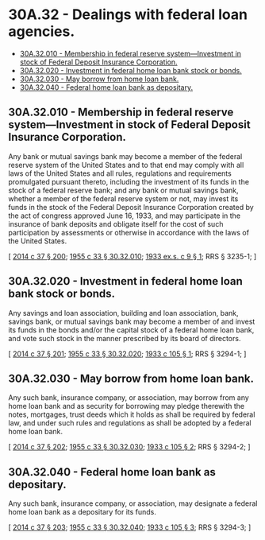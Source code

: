 # 30A.32 - Dealings with federal loan agencies.
* [30A.32.010 - Membership in federal reserve system—Investment in stock of Federal Deposit Insurance Corporation.](#30a32010---membership-in-federal-reserve-systeminvestment-in-stock-of-federal-deposit-insurance-corporation)
* [30A.32.020 - Investment in federal home loan bank stock or bonds.](#30a32020---investment-in-federal-home-loan-bank-stock-or-bonds)
* [30A.32.030 - May borrow from home loan bank.](#30a32030---may-borrow-from-home-loan-bank)
* [30A.32.040 - Federal home loan bank as depositary.](#30a32040---federal-home-loan-bank-as-depositary)
## 30A.32.010 - Membership in federal reserve system—Investment in stock of Federal Deposit Insurance Corporation.
Any bank or mutual savings bank may become a member of the federal reserve system of the United States and to that end may comply with all laws of the United States and all rules, regulations and requirements promulgated pursuant thereto, including the investment of its funds in the stock of a federal reserve bank; and any bank or mutual savings bank, whether a member of the federal reserve system or not, may invest its funds in the stock of the Federal Deposit Insurance Corporation created by the act of congress approved June 16, 1933, and may participate in the insurance of bank deposits and obligate itself for the cost of such participation by assessments or otherwise in accordance with the laws of the United States.

\[ [2014 c 37 § 200](http://lawfilesext.leg.wa.gov/biennium/2013-14/Pdf/Bills/Session%20Laws/Senate/6135.SL.pdf?cite=2014%20c%2037%20§%20200); [1955 c 33 § 30.32.010](http://leg.wa.gov/CodeReviser/documents/sessionlaw/1955c33.pdf?cite=1955%20c%2033%20§%2030.32.010); [1933 ex.s. c 9 § 1](http://leg.wa.gov/CodeReviser/documents/sessionlaw/1933ex1c9.pdf?cite=1933%20ex.s.%20c%209%20§%201); RRS § 3235-1; \]

## 30A.32.020 - Investment in federal home loan bank stock or bonds.
Any savings and loan association, building and loan association, bank, savings bank, or mutual savings bank may become a member of and invest its funds in the bonds and/or the capital stock of a federal home loan bank, and vote such stock in the manner prescribed by its board of directors.

\[ [2014 c 37 § 201](http://lawfilesext.leg.wa.gov/biennium/2013-14/Pdf/Bills/Session%20Laws/Senate/6135.SL.pdf?cite=2014%20c%2037%20§%20201); [1955 c 33 § 30.32.020](http://leg.wa.gov/CodeReviser/documents/sessionlaw/1955c33.pdf?cite=1955%20c%2033%20§%2030.32.020); [1933 c 105 § 1](http://leg.wa.gov/CodeReviser/documents/sessionlaw/1933c105.pdf?cite=1933%20c%20105%20§%201); RRS § 3294-1; \]

## 30A.32.030 - May borrow from home loan bank.
Any such bank, insurance company, or association, may borrow from any home loan bank and as security for borrowing may pledge therewith the notes, mortgages, trust deeds which it holds as shall be required by federal law, and under such rules and regulations as shall be adopted by a federal home loan bank.

\[ [2014 c 37 § 202](http://lawfilesext.leg.wa.gov/biennium/2013-14/Pdf/Bills/Session%20Laws/Senate/6135.SL.pdf?cite=2014%20c%2037%20§%20202); [1955 c 33 § 30.32.030](http://leg.wa.gov/CodeReviser/documents/sessionlaw/1955c33.pdf?cite=1955%20c%2033%20§%2030.32.030); [1933 c 105 § 2](http://leg.wa.gov/CodeReviser/documents/sessionlaw/1933c105.pdf?cite=1933%20c%20105%20§%202); RRS § 3294-2; \]

## 30A.32.040 - Federal home loan bank as depositary.
Any such bank, insurance company, or association, may designate a federal home loan bank as a depositary for its funds.

\[ [2014 c 37 § 203](http://lawfilesext.leg.wa.gov/biennium/2013-14/Pdf/Bills/Session%20Laws/Senate/6135.SL.pdf?cite=2014%20c%2037%20§%20203); [1955 c 33 § 30.32.040](http://leg.wa.gov/CodeReviser/documents/sessionlaw/1955c33.pdf?cite=1955%20c%2033%20§%2030.32.040); [1933 c 105 § 3](http://leg.wa.gov/CodeReviser/documents/sessionlaw/1933c105.pdf?cite=1933%20c%20105%20§%203); RRS § 3294-3; \]

